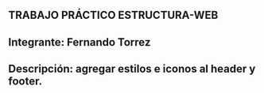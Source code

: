 ## TRABAJO PRÁCTICO ESTRUCTURA-WEB

## Integrante: Fernando Torrez

## Descripción: agregar estilos e iconos al header y footer.